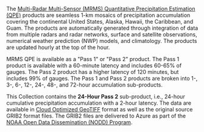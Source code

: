The [Multi-Radar Multi-Sensor (MRMS) Quantitative Precipitation Estimation (QPE)](https://www.nssl.noaa.gov/projects/mrms/) products are seamless 1-km mosaics of precipitation accumulation covering the continental United States, Alaska, Hawaii, the Caribbean, and Guam. The products are automatically generated through integration of data from multiple radars and radar networks, surface and satellite observations, numerical weather prediction (NWP) models, and climatology. The products are updated hourly at the top of the hour.

MRMS QPE is available as a "Pass 1" or "Pass 2" product. The Pass 1 product is available with a 60-minute latency and includes 60-65% of gauges. The Pass 2 product has a higher latency of 120 minutes, but includes 99% of gauges. The Pass 1 and Pass 2 products are broken into 1-, 3-, 6-, 12-, 24-, 48-, and 72-hour accumulation sub-products.

This Collection contains the **24-Hour Pass 2** sub-product, i.e., 24-hour cumulative precipitation accumulation with a 2-hour latency. The data are available in [Cloud Optimized GeoTIFF](https://www.cogeo.org/) format as well as the original source GRIB2 format files. The GRIB2 files are delivered to Azure as part of the [NOAA Open Data Dissemination (NODD) Program](https://www.noaa.gov/information-technology/open-data-dissemination).